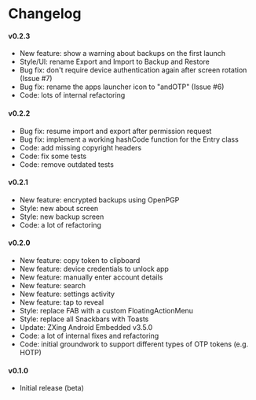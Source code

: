 # Changelog

#### v0.2.3

 * New feature: show a warning about backups on the first launch
 * Style/UI: rename Export and Import to Backup and Restore
 * Bug fix: don't require device authentication again after screen rotation (Issue #7)
 * Bug fix: rename the apps launcher icon to "andOTP" (Issue #6)
 * Code: lots of internal refactoring

#### v0.2.2

 * Bug fix: resume import and export after permission request
 * Bug fix: implement a working hashCode function for the Entry class
 * Code: add missing copyright headers
 * Code: fix some tests
 * Code: remove outdated tests

#### v0.2.1

 * New feature: encrypted backups using OpenPGP
 * Style: new about screen
 * Style: new backup screen
 * Code: a lot of refactoring

#### v0.2.0

 * New feature: copy token to clipboard
 * New feature: device credentials to unlock app
 * New feature: manually enter account details
 * New feature: search
 * New feature: settings activity
 * New feature: tap to reveal
 * Style: replace FAB with a custom FloatingActionMenu
 * Style: replace all Snackbars with Toasts
 * Update: ZXing Android Embedded v3.5.0
 * Code: a lot of internal fixes and refactoring
 * Code: initial groundwork to support different types of OTP tokens (e.g. HOTP)

#### v0.1.0

 * Initial release (beta)

